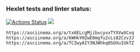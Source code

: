 ### Hexlet tests and linter status:
[![Actions Status](https://github.com/XyypeX/frontend-project-44/actions/workflows/hexlet-check.yml/badge.svg)](https://github.com/XyypeX/frontend-project-44/actions)
<a href="https://codeclimate.com/github/XyypeX/frontend-project-44/maintainability"><img src="https://api.codeclimate.com/v1/badges/d9420f67b2259fb313f1/maintainability" /></a>

    https://asciinema.org/a/tx6ELcgMjibxcyvxTYXVwXCxq
    https://asciinema.org/a/kWHkYHZwE0mgfu2cLs82CzvJJ
    https://asciinema.org/a/TCZwyAIY3NJWhkq0SOXuIUkTZ